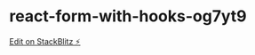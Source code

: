# react-form-with-hooks-og7yt9

[Edit on StackBlitz ⚡️](https://stackblitz.com/edit/react-form-with-hooks-og7yt9)